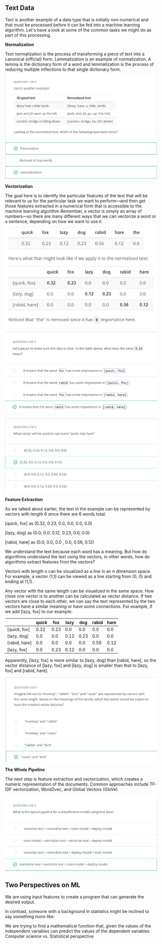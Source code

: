 ## Text Data
Text is another example of a data type that is initially non-numerical and that must be processed before it can be fed into a machine learning algorithm. Let's have a look at some of the common tasks we might do as part of this processing.

**Normalization**

Text normalization is the process of transforming a piece of text into a canonical (official) form.
Lemmatization is an example of normalization. A lemma is the dictionary form of a word and lemmatization is the process of reducing multiple inflections to that single dictionary form. 
![](images/l2-q1.jpg)

**Vectorization**

The goal here is to identify the particular features of the text that will be relevant to us for the particular task we want to perform—and then get those features extracted in a numerical form that is accessible to the machine learning algorithm
Remember, a vector is simply an array of numbers—so there are many different ways that we can vectorize a word or a sentence, depending on how we want to use it.
![](images/L2-1.jpg)


![](images/l2q2.jpg)


![](images/l2q3.jpg)

**Feature Extraction**

As we talked about earlier, the text in the example can be represented by vectors with length 6 since there are 6 words total.

[quick, fox] as (0.32, 0.23, 0.0, 0.0, 0.0, 0.0)

[lazy, dog] as (0.0, 0.0, 0.12, 0.23, 0.0, 0.0)

[rabid, hare] as (0.0, 0.0, 0.0 , 0.0, 0.56, 0.12)

We understand the text because each word has a meaning. But how do algorithms understand the text using the vectors, in other words, how do algorithms extract features from the vectors?

Vectors with length n can be visualized as a line in an n dimension space. For example, a vector (1,1) can be viewed as a line starting from (0, 0) and ending at (1,1).

Any vector with the same length can be visualized in the same space. How close one vector is to another can be calculated as vector distance. If two vectors are close to each other, we can say the text represented by the two vectors have a similar meaning or have some connections. For example, if we add [lazy, fox] to our example:

|            |quick	 | fox	|lazy	|dog	|rabid|	hare|
|-------------|------|------|------|----|-----|-----|
|[quick, fox]	|0.32|	0.23	|0.0	|0.0|	0.0	|0.0|
|[lazy, dog]	|0.0	|0.0	|0.12|	0.23	|0.0|	0.0|
|[rabid, hare]	|0.0|	0.0	|0.0|	0.0	|0.56	|0.12|
|[lazy, fox]	|0.0	|0.23	|0.12|	0.0|	0.0	|0.0|

Apparently, [lazy, fox] is more similar to [lazy, dog] than [rabid, hare], so the vector distance of [lazy, fox] and [lazy, dog] is smaller than that to [lazy, fox] and [rabid, hare].

![](images/l2q4.jpg)

**The Whole Pipeline**

The next step is feature extraction and vectorization, which creates a numeric representation of the documents. Common approaches include TF-IDF vectorization, Word2vec, and Global Vectors (GloVe).


![](images/l2q5.jpg)

## Two Perspectives on ML

We are using input features to create a program that can generate the desired output.

In contrast, someone with a background in statistics might be inclined to say something more like:

We are trying to find a mathematical function that, given the values of the independent variables can predict the values of the dependent variables.
Computer science vs. Statistical perspective
